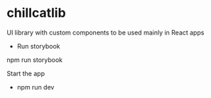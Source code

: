 # chillcatlib

UI library with custom components to be used mainly in React apps

- Run storybook

npm run storybook

Start the app 

- npm run dev


